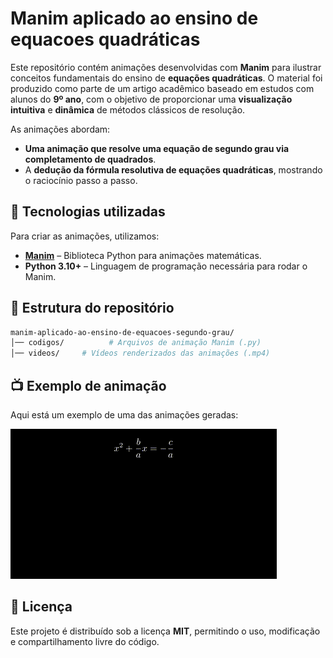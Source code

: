 # Manim aplicado ao ensino de equacoes quadráticas  

Este repositório contém animações desenvolvidas com **Manim** para ilustrar conceitos fundamentais do ensino de **equações quadráticas**. O material foi produzido como parte de um artigo acadêmico baseado em estudos com alunos do **9º ano**, com o objetivo de proporcionar uma **visualização intuitiva** e **dinâmica** de métodos clássicos de resolução.  

As animações abordam:  
- **Uma animação que resolve uma equação de segundo grau via completamento de quadrados**. 
- A **dedução da fórmula resolutiva de equações quadráticas**, mostrando o raciocínio passo a passo.  

## 🔧 Tecnologias utilizadas  
Para criar as animações, utilizamos:  
- [**Manim**](https://docs.manim.community/) – Biblioteca Python para animações matemáticas.  
- **Python 3.10+** – Linguagem de programação necessária para rodar o Manim.  

## 📂 Estrutura do repositório  
```bash
manim-aplicado-ao-ensino-de-equacoes-segundo-grau/
│── codigos/          # Arquivos de animação Manim (.py)
│── videos/     # Vídeos renderizados das animações (.mp4)
```

## 📺 Exemplo de animação  
Aqui está um exemplo de uma das animações geradas:  

![trecho acelerado](gif_trecho_acelerado.gif)  

## 📜 Licença  
Este projeto é distribuído sob a licença **MIT**, permitindo o uso, modificação e compartilhamento livre do código.  
